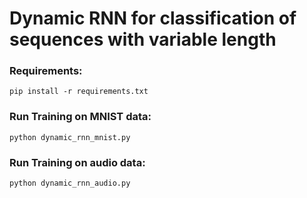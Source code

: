 # Dynamic RNN for classification of sequences with variable length

### Requirements:
```
pip install -r requirements.txt
```

### Run Training on MNIST data:
```
python dynamic_rnn_mnist.py
````

### Run Training on audio data:
```
python dynamic_rnn_audio.py
````
